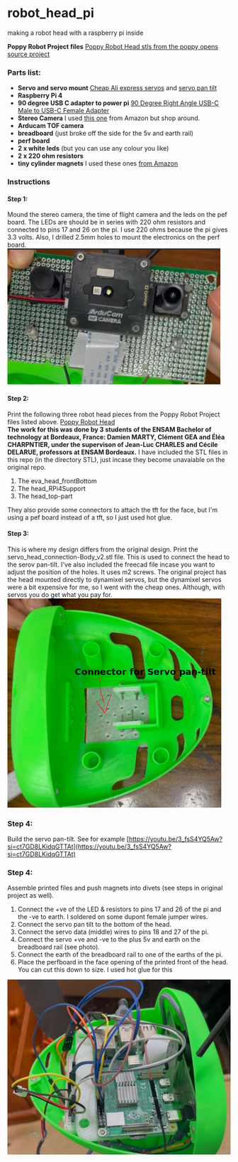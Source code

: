 # robot_head_pi
making a robot head with a raspberry pi inside

__Poppy Robot Project files__ 
[Poppy Robot Head stls from the poppy opens source project](https://github.com/poppy-project/Poppy-eva-head-design) <br/>

### Parts list:

- __Servo and servo mount__ 
[Cheap Ali express servos](https://www.aliexpress.com/w/wholesale-servo-25kg.html?spm=a2g0o.productlist.search.0)  and 
[servo pan tilt](https://www.aliexpress.com/w/wholesale-servo-pan-tilt-MG995-MG996.html?spm=a2g0o.productlist.search.0) <br/>
- __Raspberry Pi 4__ <br/>
- __90 degree USB C adapter to power pi__
[90 Degree Right Angle USB-C Male to USB-C Female Adapter](https://www.amazon.com.au/dp/B0B2NJ3P3L) <br/>
- __Stereo Camera__
I used [this one](https://www.amazon.com.au/Synchronized-Stereo-USB-Camera-Industrial/dp/B07R8LQKV4) from Amazon but shop around.<br/>
- __Arducam TOF camera__ <br/>
- __breadboard__ (just broke off the side for the 5v and earth rail) <br/>
- __perf board__ <br/>
- __2 x white leds__ (but you can use any colour you like) <br/>
- __2 x 220 ohm resistors__
- __tiny cylinder magnets__ I used these ones [from Amazon](https://www.amazon.com.au/dp/B0CM3KX5BC)

### Instructions
#### Step 1:
Mound the stereo camera, the time of flight camera and the leds on the pef board. 
The LEDs are should be in series with 220 ohm resistors and connected to pins 17 and 26 on the pi. I use 220 ohms because the pi gives 3.3 volts. Also, I drilled 2.5mm holes to mount the electronics on the perf board.
![perf board](https://github.com/jonathanrandall/robot_head_pi/blob/main/images/perf_board.png)

#### Step 2:
Print the following three robot head pieces from the Poppy Robot Project files listed above. [Poppy Robot Head](https://github.com/poppy-project/Poppy-eva-head-design) <br/>
__The work for this was done by 3 students of the ENSAM Bachelor of technology at Bordeaux, France: Damien MARTY, Clément GEA and Éléa CHARPNTIER, under the supervison of Jean-Luc CHARLES and Cécile DELARUE, professors at ENSAM Bordeaux.__ I have included the STL files in this repo (in the directory STL), just incase they become unavaiable on the original repo. <br/>
1. The eva_head_frontBottom
2. The head_RPi4Support
3. The head_top-part

They also provide some connectors to attach the tft for the face, but I'm using a pef board instead of a tft, so I just used hot glue. 

#### Step 3:
This is where my design differs from the original design.
Print the servo_head_connection-Body_v2.stl file. This is used to connect the head to the serov pan-tilt. I've also included the freecad file incase you want to adjust the position of the holes. It uses m2 screws. The original project has the head mounted directly to dynamixel servos, but the dynamixel servos were a bit expensive for me, so I went with the cheap ones. Although, with servos you do get what you pay for.
![connector for pan tilt](https://github.com/jonathanrandall/robot_head_pi/blob/main/images/connector_for_pan_tilt.png)

### Step 4:
Build the servo pan-tilt. See for example [https://youtu.be/3_fsS4YQ5Aw?si=ct7GD8LKidqGTTAt](https://youtu.be/3_fsS4YQ5Aw?si=ct7GD8LKidqGTTAt)

### Step 4:
Assemble printed files and push magnets into divets (see steps in original project as well). 
1. Connect the +ve of the LED & resistors to pins 17 and 26 of the pi and the -ve to earth. I soldered on some dupont female jumper wires.
2. Connect the servo pan tilt to the bottom of the head.
3. Connect the servo data (middle) wires to pins 18 and 27 of the pi.
4. Connect the servo +ve and -ve to the plus 5v and earth on the breadboard rail (see photo).
5. Connect the earth of the breadboard rail to one of the earths of the pi.
6. Place the perfboard in the face opening of the printed front of the head. You can cut this down to size. I used hot glue for this

![inside the head](https://github.com/jonathanrandall/robot_head_pi/blob/main/images/inside_head.png)


